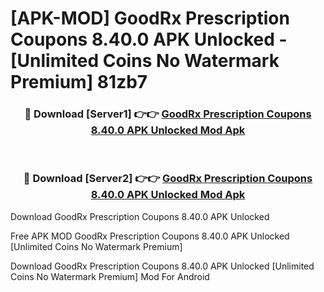 # [APK-MOD] GoodRx  Prescription Coupons 8.40.0 APK Unlocked - [Unlimited Coins No Watermark Premium] 81zb7



<div align="center">
<h3>🔴 Download [Server1] 👉👉 <a href="https://momento.my/?title=GoodRx__Prescription_Coupons_8.40.0_APK_Unlocked">GoodRx  Prescription Coupons 8.40.0 APK Unlocked Mod Apk</a></h3><br>

<h3>🔴 Download [Server2] 👉👉 <a href="https://momento.my/?title=GoodRx__Prescription_Coupons_8.40.0_APK_Unlocked">GoodRx  Prescription Coupons 8.40.0 APK Unlocked Mod Apk</a></h3>
</div>



Download GoodRx  Prescription Coupons 8.40.0 APK Unlocked 

Free APK MOD GoodRx  Prescription Coupons 8.40.0 APK Unlocked [Unlimited Coins No Watermark Premium]

Download GoodRx  Prescription Coupons 8.40.0 APK Unlocked [Unlimited Coins No Watermark Premium] Mod For Android

